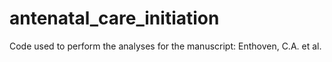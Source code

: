 # antenatal_care_initiation
Code used to perform the analyses for the manuscript: Enthoven, C.A. et al. 
